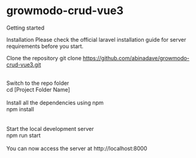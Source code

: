 # growmodo-crud-vue3

Getting started

Installation
Please check the official laravel installation guide for server requirements before you start.

Clone the repository
git clone https://github.com/abinadave/growmodo-crud-vue3.git

<br>
Switch to the repo folder<br>
cd [Project Folder Name]<br>

<br>
Install all the dependencies using npm<br>
npm install<br><br>
<br>
Start the local development server<br>
npm run start<br>
<br>
You can now access the server at http://localhost:8000<br>
